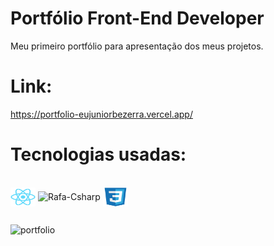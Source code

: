# Portfólio Front-End Developer
Meu primeiro portfólio para apresentação dos meus projetos.
# Link:
https://portfolio-eujuniorbezerra.vercel.app/
# Tecnologias usadas:
<div style="display: inline_block"><br>
  <img align="center" alt="Rafa-React" height="30" width="40" src="https://raw.githubusercontent.com/devicons/devicon/master/icons/react/react-original.svg">
  <img align="center" alt="Rafa-Csharp" height="30" width="40" src="https://cdn.jsdelivr.net/gh/devicons/devicon/icons/bootstrap/bootstrap-original.svg">
  <img align="center" alt="Rafa-CSS" height="30" width="40" src="https://raw.githubusercontent.com/devicons/devicon/master/icons/css3/css3-original.svg">
</div>

##
![portfolio](https://github.com/eujuniorbezerra/portfolio/assets/132306741/ca00352a-2972-40d7-b802-69f6ae63ec46)

